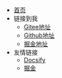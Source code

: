 * [首页](/)
* 链接到我
  * [Gitee地址](https://gitee.com/yaohao803)
  * [Github地址](https://github.com/yaohao803)
  * [掘金地址](https://juejin.cn/user/4424090518291239)
* 友情链接
  * [Docsify](https://docsify.js.org/#/)
  * [掘金](https://juejin.cn/)

